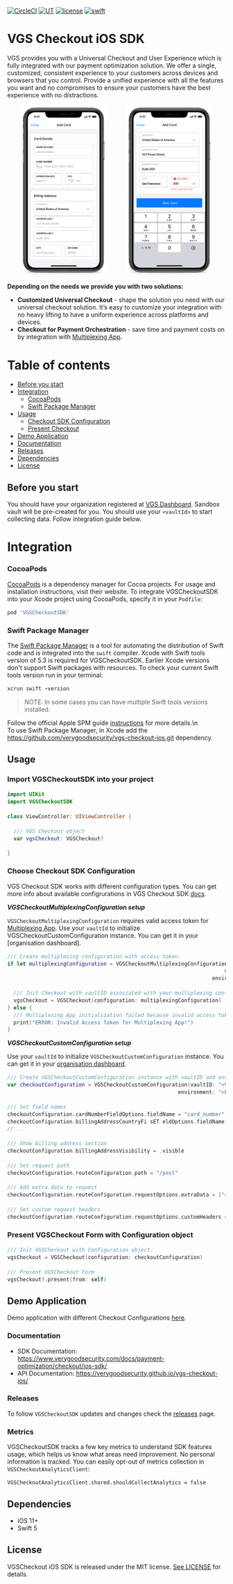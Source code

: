 [![CircleCI](https://circleci.com/gh/verygoodsecurity/vgs-checkout-ios/tree/main.svg?style=svg&circle-token=8f652123b81dcce5b55b0701af3de08d04cffac7)](https://circleci.com/gh/verygoodsecurity/vgs-checkout-ios/tree/main)
[![UT](https://img.shields.io/badge/Unit_Test-pass-green)]()
[![license](https://img.shields.io/badge/License-MIT-green.svg)](./LICENSE)
[![swift](https://img.shields.io/badge/swift-5-orange)]()

# VGS Checkout iOS SDK

VGS provides you with a Universal Checkout and User Experience which is fully integrated with our payment optimization solution. We offer a single, customized, consistent experience to your customers across devices and browsers that you control. Provide a unified experience with all the features you want and no compromises to ensure your customers have the best experience with no distractions.

<p align="center">
  <img src="vgs-checkout-ios-add-card-1.png" width="200" alt="VGS Checkout iOS SDK Initial State" hspace="20">
  <img src="vgs-checkout-ios-add-card-2.png" width="200" alt="VGS Checkout iOS SDK Edit State" hspace="20">
</p>

**Depending on the needs we provide you with two solutions:**

-  **Customized Universal Checkout** - shape the solution you need with our universal checkout solution. It’s easy to customize your integration with no heavy lifting to have a uniform experience across platforms and devices.<br/>
-  **Checkout for Payment Orchestration** - save time and payment costs on by integration with [Multiplexing App](https://www.verygoodsecurity.com/docs/payment-optimization/multiplexing).

Table of contents
=================

<!--ts-->
   * [Before you start](#before-you-start)
   * [Integration](#integration)
      * [CocoaPods](#cocoapods)
      * [Swift Package Manager](#swift-package-manager) 
   * [Usage](#usage)
      * [Checkout SDK Configuration](#choose-checkout-sdk-configuration)
      * [Present Checkout](#present-vgscheckout-form-with-configuration-object)
   * [Demo Application](#demo-application)
   * [Documentation](#documentation)
   * [Releases](#releases)
   * [Dependencies](#dependencies)
   * [License](#license)
<!--te-->


## Before you start
You should have your organization registered at <a href="https://dashboard.verygoodsecurity.com/dashboard/">VGS Dashboard</a>. Sandbox vault will be pre-created for you. You should use your `<vaultId>` to start collecting data. Follow integration guide below.

# Integration

### CocoaPods

[CocoaPods](https://cocoapods.org) is a dependency manager for Cocoa projects. For usage and installation instructions, visit their website. To integrate VGSCheckoutSDK into your Xcode project using CocoaPods, specify it in your `Podfile`:

```ruby
pod 'VGSCheckoutSDK'
```

### Swift Package Manager

The [Swift Package Manager](https://swift.org/package-manager/) is a tool for automating the distribution of Swift code and is integrated into the `swift` compiler.
Xcode with Swift tools version of 5.3 is required for VGSCheckoutSDK. Earlier Xcode versions don't support Swift packages with resources.
To check your current Swift tools version run in your terminal:

```ruby
xcrun swift -version
```

> NOTE: In some cases you can have multiple Swift tools versions installed.


Follow the official Apple SPM guide [instructions](https://developer.apple.com/documentation/xcode/adding_package_dependencies_to_your_app) for more details.\n  
To use Swift Package Manager, in Xcode add the https://github.com/verygoodsecurity/vgs-checkout-ios.git dependency.


## Usage

### Import VGSCheckoutSDK into your project
```swift
import UIKit
import VGSCheckoutSDK

class ViewController: UIViewController {

  /// VGS Checkout object
  var vgsCheckout: VGSCheckout?
  
}
```

### Choose Checkout SDK Configuration
VGS Checkout SDK works with different configuration types. You can get more info about available configrurations in VGS Checkout SDK [docs](https://www.verygoodsecurity.com/docs/payment-optimization/checkout/ios-sdk/configuration).

***VGSCheckoutMultiplexingConfiguration setup***<br/>

`VGSCheckoutMultiplexingConfiguration` requires valid access token for [Multiplexing App](https://www.verygoodsecurity.com/docs/payment-optimization/multiplexing).
 Use your `vaultId` to initialize VGSCheckoutCustomConfiguration instance.  You can get it in your [organisation dashboard].

```swift
/// Create multiplexing configuration with access token.
if let multiplexingConfiguration = VGSCheckoutMultiplexingConfiguration(token: "<MULTIPLEXING_ACCESS_TOKEN>",
                                                                      vaultID: "<VAULT_ID>",
                                                                  environment: "<ENVIRONMENT>") {
                                                                    
  /// Init Checkout with vaultID associated with your multiplexing configuration.
  vgsCheckout = VGSCheckout(configuration: multiplexingConfiguration)
} else {
  /// Multiplexing App initialization failed because invalid access token.
  print("ERROR: Invalid Access Token for Multiplexing App!")
}
```


***VGSCheckoutCustomConfiguration setup***<br/>

Use your `vaultId` to initialize `VGSCheckoutCustomConfiguration` instance. You can get it in your [organisation dashboard](https://dashboard.verygoodsecurity.com/).

```swift
/// Create VGSCheckoutCustomConfiguration instance with vaultID and environment
var checkoutConfiguration = VGSCheckoutCustomConfiguration(vaultID: "<VAULT_ID>",
                                                       environment: "<ENVIRONMENT>")

/// Set field names
checkoutConfiguration.cardNumberFieldOptions.fieldName = "card_number"
checkoutConfiguration.billingAddressCountryFi sET eldOptions.fieldName = "billing_address.country"
//... 

/// Show billing address section
checkoutConfiguration.billingAddressVisibility = .visible

/// Set request path
checkoutConfiguration.routeConfiguration.path = "/post"

/// Add extra data to request
checkoutConfiguration.routeConfiguration.requestOptions.extraData = ["<Custom Key>": "<Custom Value>"]

/// Set custom request headers
checkoutConfiguration.routeConfiguration.requestOptions.customHeaders = ["<Header Key>": "<Header Value>"]
```

### Present VGSCheckout Form with Configuration object

```swift
/// Init VGSCheckout with Configuration object.
vgsCheckout = VGSCheckout(configuration: checkoutConfiguration)

/// Present VGSCheckout Form
vgsCheckout?.present(from: self)
```


## Demo Application
Demo application with different Checkout Configurations <a href="./VGSCheckoutDemoApp">here</a>.

### Documentation
-  SDK Documentation: https://www.verygoodsecurity.com/docs/payment-optimization/checkout/ios-sdk/
-  API Documentation: https://verygoodsecurity.github.io/vgs-checkout-ios/

### Releases
To follow `VGSCheckoutSDK` updates and changes check the [releases](https://github.com/verygoodsecurity/vgs-checkout-ios/releases) page.

### Metrics
VGSCheckoutSDK tracks a few key metrics to understand SDK features usage, which helps us know what areas need improvement. No personal information is tracked.
You can easily opt-out of metrics collection in `VGSCheckoutAnalyticsClient`:
```
VGSCheckoutAnalyticsClient.shared.shouldCollectAnalytics = false
```

## Dependencies
- iOS 11+
- Swift 5

## License

 VGSCheckout iOS SDK is released under the MIT license. [See LICENSE](./LICENSE) for details.


